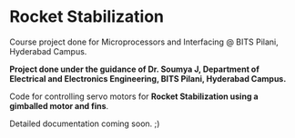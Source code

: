 # Rocket Stabilization

Course project done for Microprocessors and Interfacing @ BITS Pilani, Hyderabad Campus.

**Project done under the guidance of Dr. Soumya J, Department of Electrical and Electronics Engineering, BITS Pilani, Hyderabad Campus.**

Code for controlling servo motors for **Rocket Stabilization using a gimballed motor and fins**.

Detailed documentation coming soon. ;)
